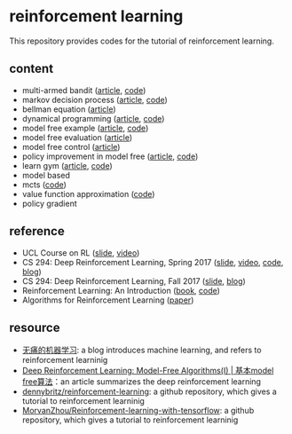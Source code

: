 # reinforcement learning

This repository provides codes for the tutorial of reinforcement learning.

## content

- multi-armed bandit ([article](https://zhuanlan.zhihu.com/p/31577741), [code](https://github.com/gaoxinge/reinforcement-learning/tree/master/multi-armed%20bandit))
- markov decision process ([article](https://zhuanlan.zhihu.com/p/31613480), [code](https://github.com/gaoxinge/reinforcement-learning/tree/master/markov%20decision%20process))
- bellman equation ([article](https://zhuanlan.zhihu.com/p/31650439))
- dynamical programming ([article](https://zhuanlan.zhihu.com/p/31804601), [code](https://github.com/gaoxinge/reinforcement-learning/tree/master/dynamical%20programming))
- model free example ([article](https://zhuanlan.zhihu.com/p/31860770), [code](https://github.com/gaoxinge/reinforcement-learning/tree/master/model%20free%20example))
- model free evaluation ([article](https://zhuanlan.zhihu.com/p/32102204))
- model free control ([article](https://zhuanlan.zhihu.com/p/32201807))
- policy improvement in model free ([article](https://zhuanlan.zhihu.com/p/32517235), [code](https://github.com/gaoxinge/reinforcement-learning/tree/master/policy%20improvement%20in%20model%20free))
- learn gym ([article](https://zhuanlan.zhihu.com/p/34517203), [code](https://github.com/gaoxinge/reinforcement-learning/tree/master/learn%20gym))
- model based
- mcts ([code](https://github.com/gaoxinge/reinforcement-learning/tree/master/mcts))
- value function approximation ([code](https://github.com/gaoxinge/reinforcement-learning/tree/master/value%20function%20approximation))
- policy gradient

## reference

- UCL Course on RL ([slide](http://www0.cs.ucl.ac.uk/staff/d.silver/web/Teaching.html), [video](https://www.bilibili.com/video/av8912293/))
- CS 294: Deep Reinforcement Learning, Spring 2017 ([slide](http://rll.berkeley.edu/deeprlcoursesp17/), [video](https://www.bilibili.com/video/av9802698/), [code](https://github.com/berkeleydeeprlcourse/homework), [blog](https://zhuanlan.zhihu.com/c_125238795))
- CS 294: Deep Reinforcement Learning, Fall 2017 ([slide](http://rll.berkeley.edu/deeprlcourse/), [blog](https://zhuanlan.zhihu.com/c_150977189))
- Reinforcement Learning: An Introduction ([book](http://incompleteideas.net/book/bookdraft2017nov5.pdf), [code](https://github.com/ShangtongZhang/reinforcement-learning-an-introduction))
- Algorithms for Reinforcement Learning ([paper](https://sites.ualberta.ca/~szepesva/papers/RLAlgsInMDPs.pdf))

## resource

- [无痛的机器学习](https://zhuanlan.zhihu.com/hsmyy): a blog introduces machine learning, and refers to reinforcement learninig
- [Deep Reinforcement Learning: Model-Free Algorithms(I) | 基本model free算法](https://zhuanlan.zhihu.com/p/27388383)：an article summarizes the deep reinforcement learning
- [dennybritz/reinforcement-learning](https://github.com/dennybritz/reinforcement-learning): a github repository, which gives a tutorial to reinforcement learninig
- [MorvanZhou/Reinforcement-learning-with-tensorflow](https://github.com/MorvanZhou/Reinforcement-learning-with-tensorflow): a github repository, which gives a tutorial to reinforcement learninig